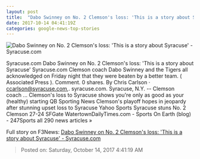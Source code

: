 ```yaml
---
layout: post
title:  "Dabo Swinney on No. 2 Clemson's loss: 'This is a story about Syracuse' - Syracuse.com"
date: 2017-10-14 04:41:19Z
categories: google-news-top-stories
---
```


![Dabo Swinney on No. 2 Clemson's loss: 'This is a story about Syracuse' - Syracuse.com](http://image.syracuse.com/home/advance-media/width620/img/newyorkupstatecom_national_desk_blog/photo/2017/10/14/23593415-standard.jpg)

Syracuse.com Dabo Swinney on No. 2 Clemson's loss: 'This is a story about Syracuse' Syracuse.com Clemson coach Dabo Swinney and the Tigers all acknowledged on Friday night that they were beaten by a better team. ( Associated Press ). Comment. 0 shares. By Chris Carlson · ccarlson@syracuse.com,. syracuse.com. Syracuse, N.Y. -- Clemson coach ... Clemson's loss to Syracuse shows you're only as good as your (healthy) starting QB Sporting News Clemson's playoff hopes in jeopardy after stunning upset loss to Syracuse Yahoo Sports Syracuse stuns No. 2 Clemson 27-24 SFGate WatertownDailyTimes.com - Sports On Earth (blog) - 247Sports all 290 news articles »


Full story on F3News: [Dabo Swinney on No. 2 Clemson's loss: 'This is a story about Syracuse' - Syracuse.com](http://www.f3nws.com/n/qghSGE)

> Posted on: Saturday, October 14, 2017 4:41:19 AM
